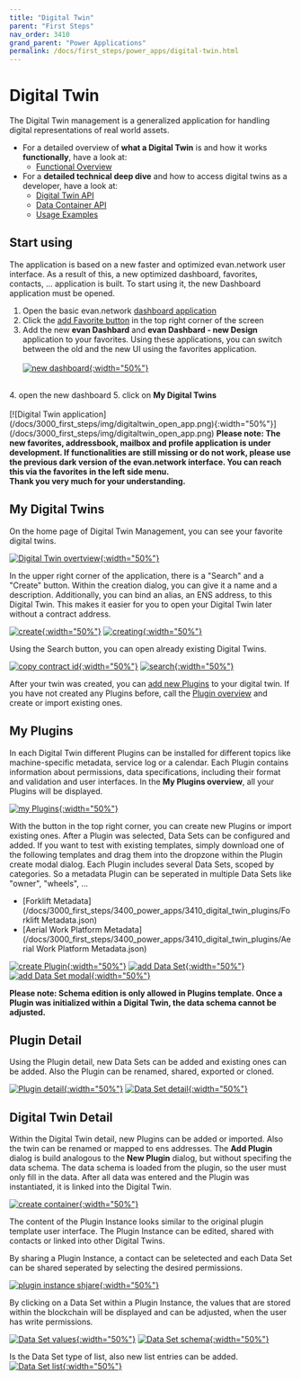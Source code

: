 ```yaml
---
title: "Digital Twin"
parent: "First Steps"
nav_order: 3410
grand_parent: "Power Applications"
permalink: /docs/first_steps/power_apps/digital-twin.html
---
```


# Digital Twin
The Digital Twin management is a generalized application for handling digital representations of real world assets.

- For a detailed overview of <b>what a Digital Twin</b> is and how it works <b>functionally</b>, have a look at:
  - [Functional Overview](/docs/how_it_works/services/digitaltwins.html)
- For a <b>detailed technical deep dive</b> and how to access digital twins as a developer, have a look at:
  - [Digital Twin API](https://api-blockchain-core.readthedocs.io/en/latest/contracts/digital-twin.html)
  - [Data Container API](https://api-blockchain-core.readthedocs.io/en/latest/contracts/container.html)
  - [Usage Examples](https://api-blockchain-core.readthedocs.io/en/latest/contracts/digital-twin-usage-examples.html)

## Start using
The application is based on a new faster and optimized evan.network user interface. As a result of this, a new optimized dashboard, favorites, contacts, ... application is built. To start using it, the new Dashboard application must be opened.

1. Open the basic evan.network [dashboard application](https://dashboard.test.evan.network/#/dashboard.evan)
2. Click the [add Favorite button](http://localhost:4000/docs/first_steps/core_apps/dashboard.html) in the top right corner of the screen
3. Add the new <b>evan Dashbard</b> and <b>evan Dashbard - new Design</b> application to your favorites. Using these applications, you can switch between the old and the new UI using the favorites application.<br><br>
  [![new dashboard](/docs/3000_first_steps/img/digitaltwin_new_dashboard.png){:width="50%"}](/docs/3000_first_steps/img/digitaltwin_new_dashboard.png)
  <br>
4. open the new dashboard
5. click on <b>My Digital Twins</b><br><br>
  [![Digital Twin application](/docs/3000_first_steps/img/digitaltwin_open_app.png){:width="50%"}](/docs/3000_first_steps/img/digitaltwin_open_app.png)

<b>
  Please note: The new favorites, addressbook, mailbox and profile application is under development. If functionalities are still missing or do not work, please use the previous dark version of the evan.network interface. You can reach this via the favorites in the left side menu.
  <br>
  Thank you very much for your understanding.
</b>

## My Digital Twins
On the home page of Digital Twin Management, you can see your favorite digital twins.

[![Digital Twin overtview](/docs/3000_first_steps/img/digitaltwin_overview.png){:width="50%"}](/docs/3000_first_steps/img/digitaltwin_overview.png)

In the upper right corner of the application, there is a "Search" and a "Create" button. Within the creation dialog, you can give it a name and a description. Additionally, you can bind an alias, an ENS address, to this Digital Twin. This makes it easier for you to open your Digital Twin later without a contract address.

[![create](/docs/3000_first_steps/img/digitaltwin_create.png){:width="50%"}](/docs/3000_first_steps/img/digitaltwin_create.png)
[![creating](/docs/3000_first_steps/img/digitaltwin_creating.png){:width="50%"}](/docs/3000_first_steps/img/digitaltwin_creating.png)

Using the Search button, you can open already existing Digital Twins.

[![copy contract id](/docs/3000_first_steps/img/digitaltwin_contractid.png){:width="50%"}](/docs/3000_first_steps/img/digitaltwin_contractid.png)
[![search](/docs/3000_first_steps/img/digitaltwin_search.png){:width="50%"}](/docs/3000_first_steps/img/digitaltwin_search.png)

After your twin was created, you can [add new Plugins](#digital-twin-detail) to your digital twin. If you have not created any Plugins before, call the [Plugin overview](https://dashboard.test.evan.network/#/dashboard.vue.evan/digitaltwins.evan/my-plugins) and create or import existing ones.

## My Plugins
In each Digital Twin different Plugins can be installed for different topics like machine-specific metadata, service log or a calendar. Each Plugin contains information about permissions, data specifications, including their format and validation and user interfaces.  In the <b>My Plugins overview</b>, all your Plugins will be displayed.

[![my Plugins](/docs/3000_first_steps/img/digitaltwin_myplugins.png){:width="50%"}](/docs/3000_first_steps/img/digitaltwin_myplugins.png)

With the button in the top right corner, you can create new Plugins or import existing ones. After a Plugin was selected, Data Sets can be configured and added. If you want to test with existing templates, simply download one of the following templates and drag them into the dropzone within the Plugin create modal dialog. Each Plugin includes several Data Sets, scoped by categories. So a metadata Plugin can be seperated in multiple Data Sets like "owner", "wheels", ...

- [Forklift Metadata](/docs/3000_first_steps/3400_power_apps/3410_digital_twin_plugins/Forklift Metadata.json)
- [Aerial Work Platform Metadata](/docs/3000_first_steps/3400_power_apps/3410_digital_twin_plugins/Aerial Work Platform Metadata.json)

[![create Plugin](/docs/3000_first_steps/img/digitaltwin_plugin_create.png){:width="50%"}](/docs/3000_first_steps/img/digitaltwin_plugin_create.png)
[![add Data Set](/docs/3000_first_steps/img/digitaltwin_plugin_create_add_set.png){:width="50%"}](/docs/3000_first_steps/img/digitaltwin_plugin_create_add_set.png)
[![add Data Set modal](/docs/3000_first_steps/img/digitaltwin_plugin_create_add_set2.png){:width="50%"}](/docs/3000_first_steps/img/digitaltwin_plugin_create_add_set2.png)

<b>
  Please note: Schema edition is only allowed in Plugins template. Once a Plugin was initialized within a Digital Twin, the data schema cannot be adjusted.
</b>

## Plugin Detail
Using the Plugin detail, new Data Sets can be added and existing ones can be added. Also the Plugin can be renamed, shared, exported or cloned.

[![Plugin detail](/docs/3000_first_steps/img/digitaltwin_myplugins.png){:width="50%"}](/docs/3000_first_steps/img/digitaltwin_myplugins.png)
[![Data Set detail](/docs/3000_first_steps/img/digitaltwin_plugin_set.png){:width="50%"}](/docs/3000_first_steps/img/digitaltwin_plugin_set.png)

## Digital Twin Detail
Within the Digital Twin detail, new Plugins can be added or imported. Also the twin can be renamed or mapped to ens addresses. The <b>Add Plugin</b> dialog is build analogous to the <b>New Plugin</b> dialog, but without specifing the data schema. The data schema is loaded from the plugin, so the user must only fill in the data. After all data was entered and the Plugin was instantiated, it is linked into the Digital Twin.

[![create container](/docs/3000_first_steps/img/digitaltwin_container_create.png){:width="50%"}](/docs/3000_first_steps/img/digitaltwin_container_create.png)

The content of the Plugin Instance looks similar to the original plugin template user interface. The Plugin Instance can be edited, shared with contacts or linked into other Digital Twins.

By sharing a Plugin Instance, a contact can be seletected and each Data Set can be shared seperated by selecting the desired permissions.

[![plugin instance shjare](/docs/3000_first_steps/img/digitaltwin_container_share.png){:width="50%"}](/docs/3000_first_steps/img/digitaltwin_container_share.png) 

By clicking on a Data Set within a Plugin Instance, the values that are stored within the blockchain will be displayed and can be adjusted, when the user has write permissions.

[![Data Set values](/docs/3000_first_steps/img/digitaltwin_container_set.png){:width="50%"}](/docs/3000_first_steps/img/digitaltwin_container_set.png)
[![Data Set schema](/docs/3000_first_steps/img/digitaltwin_container_schema.png){:width="50%"}](/docs/3000_first_steps/img/digitaltwin_container_schema.png)

Is the Data Set type of list, also new list entries can be added.<br>
[![Data Set list](/docs/3000_first_steps/img/digitaltwin_container_list.png){:width="50%"}](/docs/3000_first_steps/img/digitaltwin_container_list.png)

